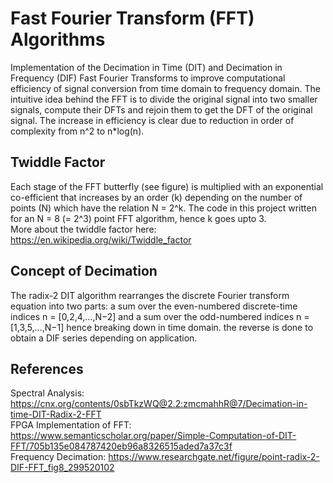 # Fast Fourier Transform (FFT) Algorithms

Implementation of the Decimation in Time (DIT) and Decimation in Frequency (DIF) Fast Fourier Transforms to improve computational efficiency of signal conversion from time domain to frequency domain. The intuitive idea behind the FFT is to divide the original signal into two smaller signals, compute their DFTs and rejoin them to get the DFT of the original signal. The increase in efficiency is clear due to reduction in order of complexity from n^2 to n*log(n).

## Twiddle Factor

Each stage of the FFT butterfly (see figure) is multiplied with an exponential co-efficient that increases by an order (k) depending on the number of points (N) which have the relation N = 2^k. The code in this project written for an N = 8 (= 2^3) point FFT algorithm, hence k goes upto 3. <br>
More about the twiddle factor here: https://en.wikipedia.org/wiki/Twiddle_factor

## Concept of Decimation

The radix-2 DIT algorithm rearranges the discrete Fourier transform equation into two parts: a sum over the even-numbered discrete-time indices n = [0,2,4,…,N−2] and a sum over the odd-numbered indices n = [1,3,5,…,N−1] hence breaking down in time domain. the reverse is done to obtain a DIF series depending on application.

## References
Spectral Analysis: https://cnx.org/contents/0sbTkzWQ@2.2:zmcmahhR@7/Decimation-in-time-DIT-Radix-2-FFT <br>
FPGA Implementation of FFT: https://www.semanticscholar.org/paper/Simple-Computation-of-DIT-FFT/705b135e084787420eb96a8326515aded7a37c3f <br>
Frequency Decimation: https://www.researchgate.net/figure/point-radix-2-DIF-FFT_fig8_299520102
